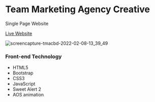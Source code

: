 # Team Marketing Agency Creative 
Single Page Website

[Live Website](https://www.tmacbd.com/)

![screencapture-tmacbd-2022-02-08-13_39_49](https://user-images.githubusercontent.com/45326654/152940339-2e282db0-e006-42c1-9dbb-044fb7f198eb.png)

### Front-end Technology  
* HTML5
* Bootstrap
* CSS3
* JavaScript
* Sweet Alert 2
* AOS animation



